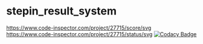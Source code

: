 # stepin_result_system
https://www.code-inspector.com/project/27715/score/svg
https://www.code-inspector.com/project/27715/status/svg
[![Codacy Badge](https://app.codacy.com/project/badge/Grade/ef55eaf0c05c48049e6491e2d44b786e)](https://www.codacy.com/gh/RohitANaik/stepin_studentdetails/dashboard?utm_source=github.com&amp;utm_medium=referral&amp;utm_content=RohitANaik/stepin_studentdetails&amp;utm_campaign=Badge_Grade)
